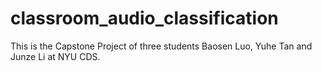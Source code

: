 # classroom_audio_classification

This is the Capstone Project of three students Baosen Luo, Yuhe Tan and Junze Li at NYU CDS.

